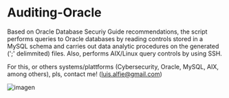 # Auditing-Oracle

Based on Oracle Database Securiy Guide recommendations, the script performs queries to Oracle databases by reading controls stored in a MySQL schema and carries out data analytic procedures on the generated (';' delimmited) files. Also, performs AIX/Linux query controls by using SSH.

For this, or others systems/plattforms (Cybersecurity, Oracle, MySQL, AIX, among others), pls, contact me! (luis.alfie@gmail.com)

![imagen](https://user-images.githubusercontent.com/40904281/173683152-d582f63c-be75-47cb-b35d-f33c919c51f5.png)
